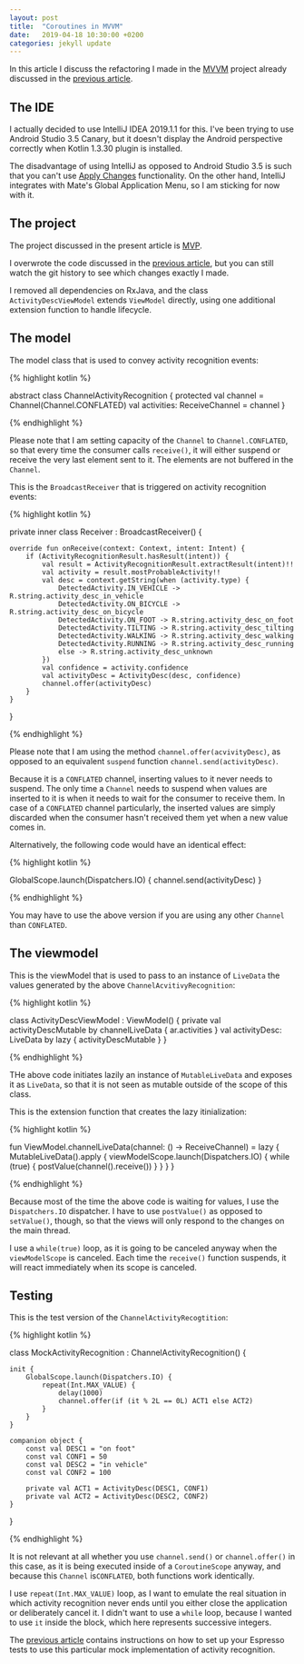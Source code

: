 ```yaml
---
layout: post
title:  "Coroutines in MVVM"
date:   2019-04-18 10:30:00 +0200
categories: jekyll update
---
```


In this article I discuss the refactoring I made in the [MVVM][mvvm-project] project already discussed in the [previous article][mvvm-article].

## The IDE

I actually decided to use IntelliJ IDEA 2019.1.1 for this. I've been trying to use Android Studio 3.5 Canary, but it doesn't display the Android perspective correctly when Kotlin 1.3.30 plugin is installed.

The disadvantage of using IntelliJ as opposed to Android Studio 3.5 is such that you can't use [Apply Changes][apply-changes] functionality. On the other hand, IntelliJ integrates with Mate's Global Application Menu, so I am sticking for now with it.

## The project

The project discussed in the present article is [MVP][mvvm-project].

I overwrote the code discussed in the [previous article][mvvm-article], but you can still watch the git history to see which changes exactly I made.

I removed all dependencies on RxJava, and the class `ActivityDescViewModel` extends `ViewModel` directly, using one additional extension function to handle lifecycle.

## The model

The model class that is used to convey activity recognition events:

{% highlight kotlin %}

abstract class ChannelActivityRecognition {
    protected val channel = Channel<ActivityDesc>(Channel.CONFLATED)
    val activities: ReceiveChannel<ActivityDesc> = channel
}

{% endhighlight %}

Please note that I am setting capacity of the `Channel` to `Channel.CONFLATED`, so that every time the consumer calls `receive()`, it will either suspend or receive the very last element sent to it. The elements are not buffered in the `Channel`.

This is the `BroadcastReceiver` that is triggered on activity recognition events:

{% highlight kotlin %}

private inner class Receiver : BroadcastReceiver() {

    override fun onReceive(context: Context, intent: Intent) {
        if (ActivityRecognitionResult.hasResult(intent)) {
            val result = ActivityRecognitionResult.extractResult(intent)!!
            val activity = result.mostProbableActivity!!
            val desc = context.getString(when (activity.type) {
                DetectedActivity.IN_VEHICLE -> R.string.activity_desc_in_vehicle
                DetectedActivity.ON_BICYCLE -> R.string.activity_desc_on_bicycle
                DetectedActivity.ON_FOOT -> R.string.activity_desc_on_foot
                DetectedActivity.TILTING -> R.string.activity_desc_tilting
                DetectedActivity.WALKING -> R.string.activity_desc_walking
                DetectedActivity.RUNNING -> R.string.activity_desc_running
                else -> R.string.activity_desc_unknown
            })
            val confidence = activity.confidence
            val activityDesc = ActivityDesc(desc, confidence)
            channel.offer(activityDesc)
        }
    }
}

{% endhighlight %}

Please note that I am using the method `channel.offer(acvivityDesc)`, as opposed to an equivalent `suspend` function `channel.send(activityDesc)`.

Because it is a `CONFLATED` channel, inserting values to it never needs to suspend. The only time a `Channel` needs to suspend when values are inserted to it is when it needs to wait for the consumer to receive them. In case of a `CONFLATED` channel particularly, the inserted values are simply discarded when the consumer hasn't received them yet when a new value comes in.

Alternatively, the following code would have an identical effect:

{% highlight kotlin %}

GlobalScope.launch(Dispatchers.IO) {
    channel.send(activityDesc)
}

{% endhighlight %}

You may have to use the above version if you are using any other `Channel` than `CONFLATED`.

## The viewmodel

This is the viewModel that is used to pass to an instance of `LiveData` the values generated by the above `ChannelAcvitivyRecognition`:

{% highlight kotlin %}

class ActivityDescViewModel : ViewModel() {
    private val activityDescMutable by channelLiveData { ar.activities }
    val activityDesc: LiveData<ActivityDesc> by lazy { activityDescMutable }
}

{% endhighlight %}

THe above code initiates lazily an instance of `MutableLiveData` and exposes it as `LiveData`, so that it is not seen as mutable outside of the scope of this class.

This is the extension function that creates the lazy itinialization:

{% highlight kotlin %}

fun <T> ViewModel.channelLiveData(channel: () -> ReceiveChannel<T>) = lazy {
    MutableLiveData<T>().apply {
        viewModelScope.launch(Dispatchers.IO) {
            while (true) {
                postValue(channel().receive())
            }
        }
    }
}

{% endhighlight %}

Because most of the time the above code is waiting for values, I use the `Dispatchers.IO` dispatcher. I have to use `postValue()` as opposed to `setValue()`, though, so that the views will only respond to the changes on the main thread.

I use a `while(true)` loop, as it is going to be canceled anyway when the `viewModelScope` is canceled. Each time the `receive()` function suspends, it will react immediately when its scope is canceled.

## Testing

This is the test version of the `ChannelActivityRecogtition`:

{% highlight kotlin %}

class MockActivityRecognition : ChannelActivityRecognition() {

    init {
        GlobalScope.launch(Dispatchers.IO) {
            repeat(Int.MAX_VALUE) {
                delay(1000)
                channel.offer(if (it % 2L == 0L) ACT1 else ACT2)
            }
        }
    }

    companion object {
        const val DESC1 = "on foot"
        const val CONF1 = 50
        const val DESC2 = "in vehicle"
        const val CONF2 = 100

        private val ACT1 = ActivityDesc(DESC1, CONF1)
        private val ACT2 = ActivityDesc(DESC2, CONF2)
    }
}


{% endhighlight %}

It is not relevant at all whether you use `channel.send()` or `channel.offer()` in this case, as it is being executed inside of a `CoroutineScope` anyway, and because this `Channel` is`CONFLATED`, both functions work identically.

I use `repeat(Int.MAX_VALUE)` loop, as I want to emulate the real situation in which activity recognition never ends until you either close the application or deliberately cancel it. I didn't want to use a `while` loop, because I wanted to use `it` inside the block, which here represents successive integers.

The [previous article][mvvm-article] contains instructions on how to set up your Espresso tests to use this particular mock implementation of activity recognition.

[mvvm-project]: https://github.com/syrop/MVVM
[mvvm-article]: https://syrop.github.io/jekyll/update/2019/04/06/mvvm.html
[apply-changes]: https://developer.android.com/studio/preview/features/#apply-changes

